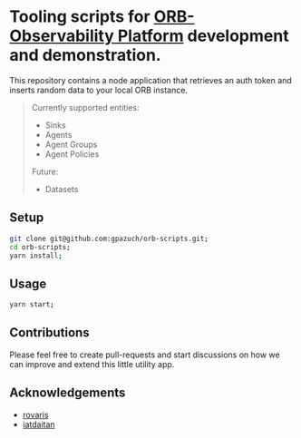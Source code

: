 # Tooling scripts for [ORB-Observability Platform](https://github.com/ns1labs/orb) development and demonstration.

This repository contains a node application that retrieves an auth token and inserts random data to your local ORB instance.

>Currently supported entities: 
>* Sinks
>* Agents
>* Agent Groups
>* Agent Policies
>
>Future:
>* Datasets


## Setup

```sh
git clone git@github.com:gpazuch/orb-scripts.git;
cd orb-scripts;
yarn install;
```

## Usage
```sh
yarn start;
```

## Contributions

Please feel free to create pull-requests and start discussions on how we can improve and extend this little utility app.


## Acknowledgements

* [rovaris](https://github.com/rovaris)   
* [iatdaitan](https://github.com/iatdaitan)  
